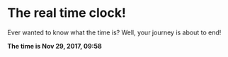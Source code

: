 # The real time clock!

Ever wanted to know what the time is? Well, your journey is about to end!

**The time is Nov 29, 2017, 09:58**